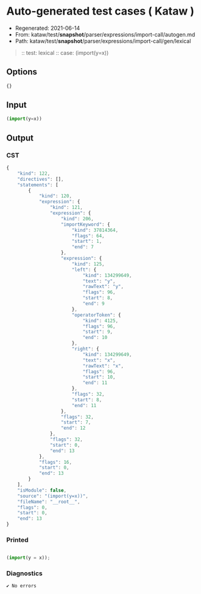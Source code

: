 # Auto-generated test cases ( Kataw )
- Regenerated: 2021-06-14
- From: kataw/test/__snapshot__/parser/expressions/import-call/autogen.md
- Path: kataw/test/__snapshot__/parser/expressions/import-call/gen/lexical
> :: test: lexical
> :: case: (import(y=x))
## Options

`````js
{}
`````
## Input

`````js
(import(y=x))
`````
## Output

### CST

```javascript
{
    "kind": 122,
    "directives": [],
    "statements": [
        {
            "kind": 120,
            "expression": {
                "kind": 121,
                "expression": {
                    "kind": 206,
                    "importKeyword": {
                        "kind": 37814364,
                        "flags": 64,
                        "start": 1,
                        "end": 7
                    },
                    "expression": {
                        "kind": 125,
                        "left": {
                            "kind": 134299649,
                            "text": "y",
                            "rawText": "y",
                            "flags": 96,
                            "start": 8,
                            "end": 9
                        },
                        "operatorToken": {
                            "kind": 4125,
                            "flags": 96,
                            "start": 9,
                            "end": 10
                        },
                        "right": {
                            "kind": 134299649,
                            "text": "x",
                            "rawText": "x",
                            "flags": 96,
                            "start": 10,
                            "end": 11
                        },
                        "flags": 32,
                        "start": 8,
                        "end": 11
                    },
                    "flags": 32,
                    "start": 7,
                    "end": 12
                },
                "flags": 32,
                "start": 0,
                "end": 13
            },
            "flags": 16,
            "start": 0,
            "end": 13
        }
    ],
    "isModule": false,
    "source": "(import(y=x))",
    "fileName": "__root__",
    "flags": 0,
    "start": 0,
    "end": 13
}
```

### Printed

```javascript

(import(y = x));

```

### Diagnostics

```javascript
✔ No errors
```

